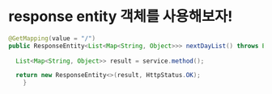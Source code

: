 # response entity 객체를 사용해보자!

```java
@GetMapping(value = "/")
public ResponseEntity<List<Map<String, Object>>> nextDayList() throws Exception {
  
  List<Map<String, Object>> result = service.method();

  return new ResponseEntity<>(result, HttpStatus.OK);
	}
```